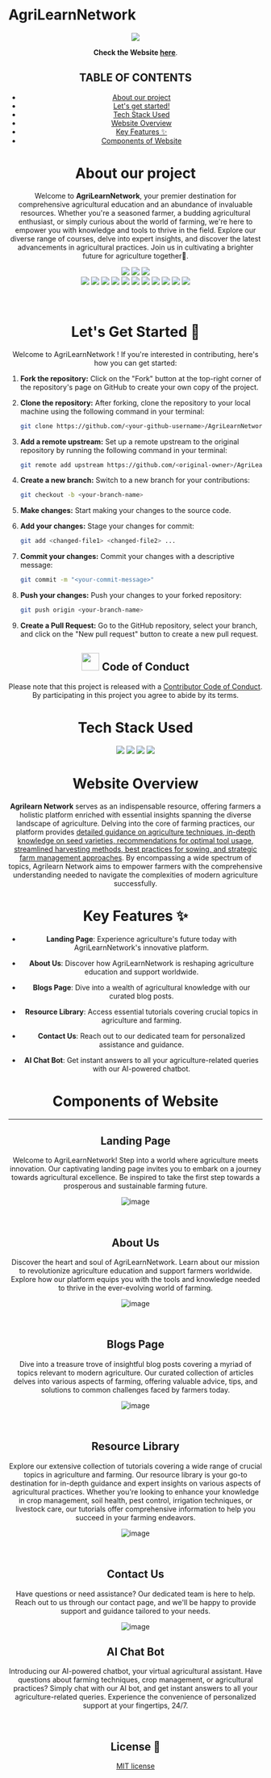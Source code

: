 # AgriLearnNetwork

<div align = "center">
 <img src="https://emojiisland.com/cdn/shop/products/26_large.png?v=1571606116" >
 <div>

  
**Check the Website [here](https://suchitra-sahoo.github.io/AgriLearnNetwork//)**.

## TABLE OF CONTENTS

- [About our project](#About-our-project)
- [Let's get started!](#Let's-get-started)
- [Tech Stack Used](#Tech-Stack-Used)
- [Website Overview](#Website-Overview)
- [Key Features ✨](#Key-Features-✨)
- [Components of Website](#Components-of-Website)



# About our project

Welcome to **AgriLearnNetwork**, your premier destination for comprehensive agricultural education and an abundance of invaluable resources. Whether you're a seasoned farmer, a budding agricultural enthusiast, or simply curious about the world of farming, we're here to empower you with knowledge and tools to thrive in the field. Explore our diverse range of courses, delve into expert insights, and discover the latest advancements in agricultural practices. Join us in cultivating a brighter future for agriculture together🤝.
<div align="center">
<img src="https://forthebadge.com/images/badges/built-with-love.svg" />
<img src="https://forthebadge.com/images/badges/uses-brains.svg" />
<img src="https://forthebadge.com/images/badges/powered-by-responsibility.svg" />
   <br>
 <img src="https://img.shields.io/github/repo-size/Suchitra-Sahoo/AgriLearnNetwork?style=for-the-badge">

   <img src="https://img.shields.io/github/issues/Suchitra-Sahoo/AgriLearnNetwork?style=for-the-badge" />
   <img src="https://img.shields.io/github/issues-closed-raw/Suchitra-Sahoo/AgriLearnNetwork?style=for-the-badge" />
    <img src="https://img.shields.io/github/license/Suchitra-Sahoo/AgriLearnNetwork?style=for-the-badge" />

   <img src="https://img.shields.io/github/issues-pr/Suchitra-Sahoo/AgriLearnNetwork?style=for-the-badge" />
    <img src="https://img.shields.io/github/contributors/Suchitra-Sahoo/AgriLearnNetwork?style=for-the-badge" />
    <img src="https://img.shields.io/github/stars/Suchitra-Sahoo/AgriLearnNetwork?style=for-the-badge" />

   <img src="https://img.shields.io/github/issues-pr-closed-raw/Suchitra-Sahoo/AgriLearnNetwork?style=for-the-badge" />
   <img src="https://img.shields.io/github/forks/Suchitra-Sahoo/AgriLearnNetwork?style=for-the-badge" />
  <img src="https://img.shields.io/github/last-commit/Suchitra-Sahoo/AgriLearnNetwork?style=for-the-badge" />
  <img src="https://api.visitorbadge.io/api/visitors?path=https://github.com/Suchitra-Sahoo/AgriLearnNetwork&label=visitors&countColor=%2337d67a&style=for-the-badge&labelStyle=upper" />

 </div>  
  
<br>
<br>

<!-- Lets get started -->
# Let's Get Started 🚀

<p>Welcome to AgriLearnNetwork ! If you're interested in contributing, here's how you can get started:</p>

<div align="left">

1. **Fork the repository:** Click on the "Fork" button at the top-right corner of the repository's page on GitHub to create your own copy of the project.

2. **Clone the repository:** After forking, clone the repository to your local machine using the following command in your terminal:

   ```bash
   git clone https://github.com/<your-github-username>/AgriLearnNetwork.git
   ```

3. **Add a remote upstream:** Set up a remote upstream to the original repository by running the following command in your terminal:

   ```bash
   git remote add upstream https://github.com/<original-owner>/AgriLearnNetwork/
   ```

4. **Create a new branch:** Switch to a new branch for your contributions:

   ```bash
   git checkout -b <your-branch-name>
   ```

5. **Make changes:** Start making your changes to the source code.

6. **Add your changes:** Stage your changes for commit:

   ```bash
   git add <changed-file1> <changed-file2> ...
   ```

7. **Commit your changes:** Commit your changes with a descriptive message:

   ```bash
   git commit -m "<your-commit-message>"
   ```

8. **Push your changes:** Push your changes to your forked repository:

   ```bash
   git push origin <your-branch-name>
   ```

9. **Create a Pull Request:** Go to the GitHub repository, select your branch, and click on the "New pull request" button to create a new pull request.
</div>
<!-- Code of conduct -->
<div>
<h2><img src = "https://raw.githubusercontent.com/Tarikul-Islam-Anik/Animated-Fluent-Emojis/master/Emojis/Hand%20gestures/Handshake.png" width="35" height="35"> Code of Conduct</h2>
</div>

Please note that this project is released with a [Contributor Code of Conduct](./CODE_OF_CONDUCT.md). By participating in this project you agree to abide by its terms.


# Tech Stack Used

<div align="center">
 <img src="https://img.shields.io/badge/HTML5-E34F26.svg?style=for-the-badge&logo=HTML5&logoColor=white">
 <img src="https://img.shields.io/badge/CSS3-1572B6.svg?style=for-the-badge&logo=CSS3&logoColor=white">
 <img src="https://img.shields.io/badge/Bootstrap-7952B3.svg?style=for-the-badge&logo=Bootstrap&logoColor=white">
 <img src="https://img.shields.io/badge/JavaScript-F7DF1E.svg?style=for-the-badge&logo=JavaScript&logoColor=white">

</div>


# Website Overview

**Agrilearn Network** serves as an indispensable resource, offering farmers a holistic platform enriched with essential insights spanning the diverse landscape of agriculture. Delving into the core of farming practices, our platform provides <u>detailed guidance on agriculture techniques, in-depth knowledge on seed varieties, recommendations for optimal tool usage, streamlined harvesting methods, best practices for sowing, and strategic farm management approaches</u>. By encompassing a wide spectrum of topics, Agrilearn Network aims to empower farmers with the comprehensive understanding needed to navigate the complexities of modern agriculture successfully.


# Key Features ✨

- **Landing Page**: Experience agriculture's future today with AgriLearnNetwork's innovative platform.

- **About Us**: Discover how AgriLearnNetwork is reshaping agriculture education and support worldwide.

- **Blogs Page**: Dive into a wealth of agricultural knowledge with our curated blog posts.
  
- **Resource Library**: Access essential tutorials covering crucial topics in agriculture and farming.

- **Contact Us**: Reach out to our dedicated team for personalized assistance and guidance.

- **AI Chat Bot**: Get instant answers to all your agriculture-related queries with our AI-powered chatbot.

 
# Components of Website
---
 
## Landing Page
 
 Welcome to AgriLearnNetwork! Step into a world where agriculture meets innovation. Our captivating landing page invites you to embark on a journey towards agricultural excellence. Be inspired to take the first step towards a prosperous and sustainable farming future.
 
![image](https://github.com/Suchitra-Sahoo/AgriLearnNetwork/blob/main/components/Screenshot%202024-05-04%20205856.png)

<br>

## About Us
 
 Discover the heart and soul of AgriLearnNetwork. Learn about our mission to revolutionize agriculture education and support farmers worldwide. Explore how our platform equips you with the tools and knowledge needed to thrive in the ever-evolving world of farming.

![image](https://github.com/Suchitra-Sahoo/AgriLearnNetwork/blob/main/components/Screenshot%202024-05-04%20210028.png)
 
<br>

## Blogs Page
 
Dive into a treasure trove of insightful blog posts covering a myriad of topics relevant to modern agriculture. Our curated collection of articles delves into various aspects of farming, offering valuable advice, tips, and solutions to common challenges faced by farmers today.

![image](https://github.com/Suchitra-Sahoo/AgriLearnNetwork/blob/main/components/Screenshot%202024-05-04%20210125.png)
 
<br>
  
  
## Resource Library
 
 Explore our extensive collection of tutorials covering a wide range of crucial topics in agriculture and farming. Our resource library is your go-to destination for in-depth guidance and expert insights on various aspects of agricultural practices. Whether you're looking to enhance your knowledge in crop management, soil health, pest control, irrigation techniques, or livestock care, our tutorials offer comprehensive information to help you succeed in your farming endeavors. 

![image](https://github.com/Suchitra-Sahoo/AgriLearnNetwork/blob/main/components/Screenshot%202024-05-04%20210212.png)

<br>

## Contact Us

Have questions or need assistance? Our dedicated team is here to help. Reach out to us through our contact page, and we'll be happy to provide support and guidance tailored to your needs.

![image](https://github.com/Suchitra-Sahoo/AgriLearnNetwork/blob/main/components/Screenshot%202024-05-04%20210257.png)
<br>
  
## AI Chat Bot

Introducing our AI-powered chatbot, your virtual agricultural assistant. Have questions about farming techniques, crop management, or agricultural practices? Simply chat with our AI bot, and get instant answers to all your agriculture-related queries. Experience the convenience of personalized support at your fingertips, 24/7.

<br>

## License 🪪
[MIT license](https://opensource.org/license/mit/)


